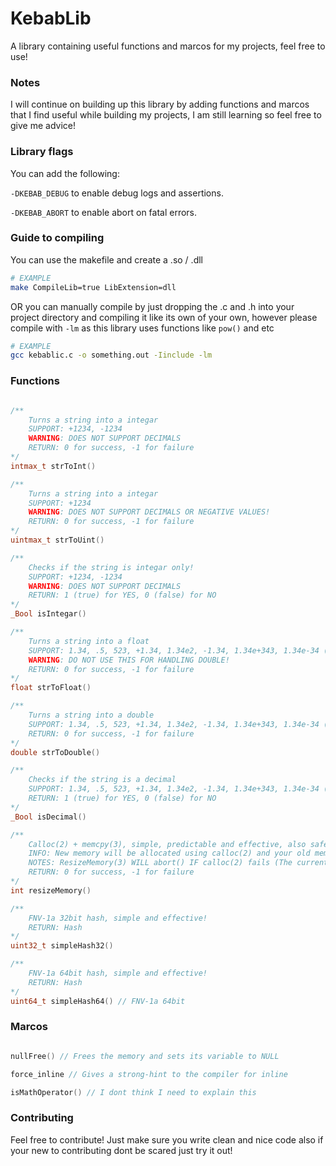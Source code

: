 # KebabLib

A library containing useful functions and marcos for my projects, feel free to use!

### Notes

I will continue on building up this library by adding functions and marcos that I find useful while building my projects, I am still learning so feel free to give me advice!

### Library flags

You can add the following:

``-DKEBAB_DEBUG`` to enable debug logs and assertions.

``-DKEBAB_ABORT`` to enable abort on fatal errors.

### Guide to compiling

You can use the makefile and create a .so / .dll

```bash
# EXAMPLE
make CompileLib=true LibExtension=dll
```

OR you can manually compile by just dropping the .c and .h into your project directory and compiling it like its own of your own, however please compile with ``-lm`` as this library uses functions like ``pow()`` and etc

```bash
# EXAMPLE
gcc kebablic.c -o something.out -Iinclude -lm
```

### Functions
```c

/**
    Turns a string into a integar
    SUPPORT: +1234, -1234
    WARNING: DOES NOT SUPPORT DECIMALS
    RETURN: 0 for success, -1 for failure
*/
intmax_t strToInt()

/**
    Turns a string into a integar
    SUPPORT: +1234
    WARNING: DOES NOT SUPPORT DECIMALS OR NEGATIVE VALUES!
    RETURN: 0 for success, -1 for failure
*/
uintmax_t strToUint()

/**
    Checks if the string is integar only!
    SUPPORT: +1234, -1234
    WARNING: DOES NOT SUPPORT DECIMALS
    RETURN: 1 (true) for YES, 0 (false) for NO
*/
_Bool isIntegar()

/**
    Turns a string into a float
    SUPPORT: 1.34, .5, 523, +1.34, 1.34e2, -1.34, 1.34e+343, 1.34e-34 (EXPONENT AND FRACTIONS)
    WARNING: DO NOT USE THIS FOR HANDLING DOUBLE!
    RETURN: 0 for success, -1 for failure
*/
float strToFloat()

/**
    Turns a string into a double
    SUPPORT: 1.34, .5, 523, +1.34, 1.34e2, -1.34, 1.34e+343, 1.34e-34 (EXPONENT AND FRACTIONS)
    RETURN: 0 for success, -1 for failure
*/
double strToDouble()

/**
    Checks if the string is a decimal
    SUPPORT: 1.34, .5, 523, +1.34, 1.34e2, -1.34, 1.34e+343, 1.34e-34 (EXPONENT AND FRACTIONS)
    RETURN: 1 (true) for YES, 0 (false) for NO
*/
_Bool isDecimal()

/** 
    Calloc(2) + memcpy(3), simple, predictable and effective, also safer then realloc(2) because it wont silently change memory locations causing dangling pointers
    INFO: New memory will be allocated using calloc(2) and your old memory will be safely copied using memcpy(3) and your old memory will be freed and its variable will be replaced with the new memory
    NOTES: ResizeMemory(3) WILL abort() IF calloc(2) fails (The current state is PROBABLY unsafe) ALSO make sure that (void** restrict memory) IS A POINTER TO A VARIABLE!
    RETURN: 0 for success, -1 for failure
*/
int resizeMemory()

/**
    FNV-1a 32bit hash, simple and effective!
    RETURN: Hash
*/
uint32_t simpleHash32()

/**
    FNV-1a 64bit hash, simple and effective!
    RETURN: Hash
*/
uint64_t simpleHash64() // FNV-1a 64bit

```

### Marcos
```c

nullFree() // Frees the memory and sets its variable to NULL

force_inline // Gives a strong-hint to the compiler for inline

isMathOperator() // I dont think I need to explain this

```

### Contributing

Feel free to contribute! Just make sure you write clean and nice code also if your new to contributing dont be scared just try it out!